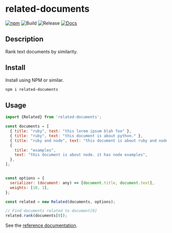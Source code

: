# related-documents

[![npm](https://img.shields.io/npm/v/related-documents)](https://www.npmjs.com/package/related-documents)
![Build](https://github.com/jpoehnelt/related-documents/workflows/Build/badge.svg)
![Release](https://github.com/jpoehnelt/related-documents/workflows/Release/badge.svg)
[![Docs](https://img.shields.io/badge/documentation-api-brightgreen)](https://jpoehnelt.github.io/related-documents/)

## Description

Rank text documents by similarity.

## Install

Install using NPM or similar.

```sh
npm i related-documents
```

## Usage

```js
import {Related} from 'related-documents';

const documents = [
  { title: "ruby", text: "this lorem ipsum blah foo" },
  { title: "ruby", text: "this document is about python." },
  { title: "ruby and node", text: "this document is about ruby and node." },
  {
    title: "examples",
    text: "this document is about node. it has node examples",
  },
];


const options = {
  serializer: (document: any) => [document.title, document.text],
  weights: [10, 1],
};

const related = new Related(documents, options);

// Find documents related to document[0]
related.rank(documents[0]);
```

See the [reference documentation](https://jpoehnelt.github.io/related-documents/).
